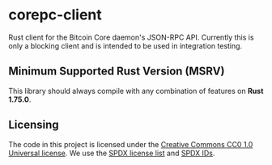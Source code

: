 # corepc-client

Rust client for the Bitcoin Core daemon's JSON-RPC API. Currently this
is only a blocking client and is intended to be used in integration testing.

## Minimum Supported Rust Version (MSRV)

This library should always compile with any combination of features on **Rust 1.75.0**.

## Licensing

The code in this project is licensed under the [Creative Commons CC0 1.0 Universal license](LICENSE).
We use the [SPDX license list](https://spdx.org/licenses/) and [SPDX IDs](https://spdx.dev/ids/).
